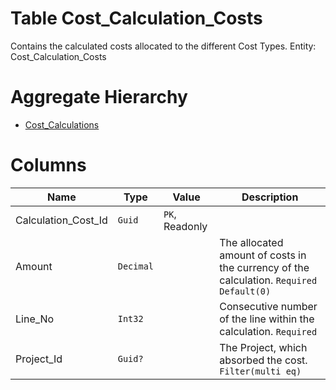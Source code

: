 # Table Cost_Calculation_Costs

Contains the calculated costs allocated to the different Cost Types. Entity: Cost_Calculation_Costs

# Aggregate Hierarchy

* [Cost_Calculations](Cost_Calculations.md)

# Columns

| Name | Type | Value | Description |
| - | - | - | --- |
|Calculation_Cost_Id|`Guid`|`PK`, Readonly||
|Amount|`Decimal`||The allocated amount of costs in the currency of the calculation. `Required` `Default(0)` |
|Line_No|`Int32`||Consecutive number of the line within the calculation. `Required` |
|Project_Id|`Guid?`||The Project, which absorbed the cost. `Filter(multi eq)` |
